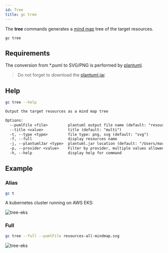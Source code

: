 ```yaml
---
id: Tree
title: gc tree
---
```


The **tree** commands generates a [mind map](https://plantuml.com/mindmap-diagram) tree of the target resources.

```
gc tree
```

## Requirements

The conversion from \*.puml to SVG/PNG is performed by [plantuml](https://plantuml.com/download).

> Do not forget to download the [plantuml.jar](https://plantuml.com/download).

## Help

```sh
gc tree --help
```

```txt
Output the target resources as a mind map tree

Options:
  --pumlFile <file>         plantuml output file name (default: "resources-mindmap.puml")
  --title <value>           title (default: "multi")
  -t, --type <type>         file type: png, svg (default: "svg")
  -f, --full                display resources name
  -j, --plantumlJar <type>  plantuml.jar location (default: "/Users/mario/Downloads/plantuml.jar")
  -p, --provider <value>    Filter by provider, multiple values allowed
  -h, --help                display help for command
```

## Example

### Alias

```sh
gc t
```

A kubernetes cluster running on AWS EKS:

![tree-eks](https://raw.githubusercontent.com/grucloud/grucloud/main/examples/starhackit/eks-lean/resources-mindmap.svg)

### Full

```sh
gc tree --full --pumlFile resources-all-mindmap.svg
```

![tree-eks](https://raw.githubusercontent.com/grucloud/grucloud/main/examples/starhackit/eks-lean/resources-all-mindmap.svg)
